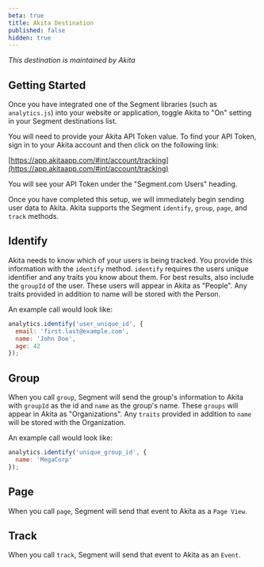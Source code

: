 ```yaml
---
beta: true
title: Akita Destination
published: false
hidden: true
---
```


*This destination is maintained by Akita*

## Getting Started

Once you have integrated one of the Segment libraries (such as `analytics.js`) into your website or application, toggle Akita to "On" setting in your Segment destinations list.

You will need to provide your Akita API Token value. To find your API Token, sign in to your Akita account and then click on the following link:

[https://app.akitaapp.com/#int/account/tracking](https://app.akitaapp.com/#int/account/tracking)

You will see your API Token under the "Segment.com Users" heading.

Once you have completed this setup, we will immediately begin sending user data to Akita. Akita supports the Segment `identify`, `group`, `page`, and `track` methods.

## Identify

Akita needs to know which of your users is being tracked. You provide this information with the `identify` method. `identify` requires the users unique identifier and any traits you know about them. For best results, also include the `groupId` of the user. These users will appear in Akita as "People". Any traits provided in addition to name will be stored with the Person.

An example call would look like:

```js
analytics.identify('user_unique_id', {
  email: 'first.last@example.com',
  name: 'John Doe',
  age: 42
});
```

## Group

When you call `group`, Segment will send the group's information to Akita with `groupId` as the id and `name` as the group's name. These `groups` will appear in Akita as "Organizations". Any `traits` provided in addition to `name` will be stored with the Organization.

An example call would look like:

```js
analytics.identify('unique_group_id', {
  name: 'MegaCorp'
});
```

## Page

When you call `page`, Segment will send that event to Akita as a `Page View`.

## Track

When you call `track`, Segment will send that event to Akita as an `Event`.
